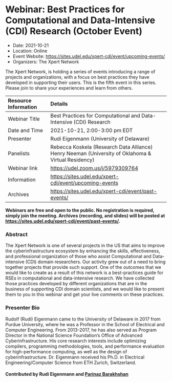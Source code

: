 # Webinar: Best Practices for Computational and Data-Intensive (CDI) Research (October Event)

*	Date: 2021-10-21
*	Location: Online 
*	Event Website: https://sites.udel.edu/xpert-cdi/event/upcoming-events/
* Organizers: The Xpert Network

The Xpert Network, is holding a series of events introducing a range of projects and organizations, with a focus on best practices they have developed in supporting their users. This is the fifth event in this series. Please join to share your experiences and learn from others.	

| Resource Information  | Details
| :------------ | :------------ 
| Webinar Title  | Best Practices for Computational and Data-Intensive (CDI) Research 
| Date and Time | 2021-10-21, 2:00-3:00 pm EDT
| Presenter | Rudi Eigenmann (University of Delaware)
| Panelists | Rebecca Koskela (Research Data Alliance)<br>Henry Neeman (University of Oklahoma & Virtual Residency)
| Webinar link | https://udel.zoom.us/j/5979309764
| Information | https://sites.udel.edu/xpert-cdi/event/upcoming-events
| Archives | https://sites.udel.edu/xpert-cdi/event/past-events/

**Webinars are free and open to the public. No registration is required, simply join the meeting. Archives (recording, and slides) will be posted at https://sites.udel.edu/xpert-cdi/event/past-events/.**

### Abstract
The Xpert Network is one of several projects in the US that aims to improve the cyberinfrastructure ecosystem by enhancing the skills, effectiveness, and professional organization of those who assist Computational and Data-intensive (CDI) domain researchers. Our activity grew out of a need to bring together projects that provide such support. One of the outcomes that we would like to create as a result of this network is a best-practices guide for RSEs in computational and data-intensive research. We have collected those practices developed by different organizations that are in the business of supporting CDI domain scientists, and we would like to present them to you in this webinar and get your live comments on these practices.

### Presenter Bio
Rudolf (Rudi) Eigenmann came to the University of Delaware in 2017 from Purdue University, where he was a Professor in the School of Electrical and Computer Engineering. From 2013-2017, he has also served as Program Director in the National Science Foundation’s Office of Advanced Cyberinfrastructure. His core research interests include optimizing compilers, programming methodologies, tools, and performance evaluation for high-performance computing, as well as the design of cyberinfrastructure. Dr. Eigenmann received his Ph.D. in Electrical Engineering/Computer Science from ETH Zurich, Switzerland.

#### Contributed by Rudi Eigenmann and [Parinaz Barakhshan](https://github.com/parinaz2015)

<!---
Publish: yes
Categories: skills
Topics: online learning
Level: 2
Prerequisites: default
Aggregate: none
--->
